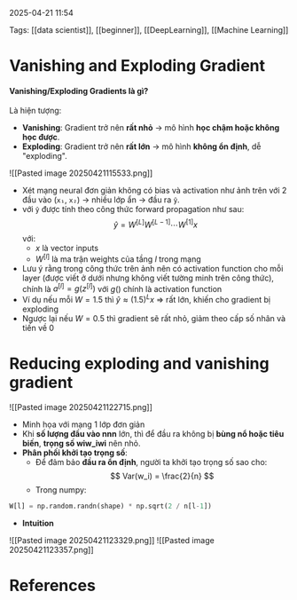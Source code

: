 2025-04-21 11:54


Tags: [[data scientist]], [[beginner]], [[DeepLearning]], [[Machine Learning]]

# Vanishing and Exploding Gradient

#### **Vanishing/Exploding Gradients là gì?**
Là hiện tượng:
- **Vanishing**: Gradient trở nên **rất nhỏ** → mô hình **học chậm hoặc không học được**.
- **Exploding**: Gradient trở nên **rất lớn** → mô hình **không ổn định**, dễ "exploding".

![[Pasted image 20250421115533.png]]
- Xét mạng neural đơn giản không có bias và activation như ảnh trên với 2 đầu vào (`x₁`, `x₂`) → nhiều lớp ẩn → đầu ra `ŷ`.
- với `ŷ` được tính theo công thức forward propagation như sau:
$$\hat{y} = W^{[L]} W^{[L-1]} \cdots W^{[1]} x$$
với:
	- $x$ là vector inputs 
	- $W^{[l]}$ là ma trận weights của tầng $l$ trong mạng
- Lưu ý rằng trong công thức trên ảnh nên có activation function cho mỗi layer (được viết ở dưới nhưng không viết tường minh trên công thức), chính là $a^{[l]} = g(z^{[l]})$ với $g()$ chính là activation function
- Ví dụ nếu mỗi $W = 1.5$ thì $\hat{y} \approx (1.5)^L x$ => rất lớn, khiến cho gradient bị exploding
- Ngược lại nếu $W = 0.5$ thì gradient sẽ rất nhỏ, giảm theo cấp số nhân và tiến về 0
# Reducing exploding and vanishing gradient

![[Pasted image 20250421122715.png]]

- Minh họa với mạng 1 lớp đơn giản
-  Khi **số lượng đầu vào nnn** lớn, thì để đầu ra không bị **bùng nổ hoặc tiêu biến**, **trọng số wiw_iwi​** nên nhỏ.
- **Phân phối khởi tạo trọng số**:  
    - Để đảm bảo **đầu ra ổn định**, người ta khởi tạo trọng số sao cho: $$ Var(w_i) = \frac{2}{n} $$
    - Trong numpy:
```python
W[l] = np.random.randn(shape) * np.sqrt(2 / n[l-1])
```

- **Intuition**

![[Pasted image 20250421123329.png]]
![[Pasted image 20250421123357.png]]



# References
